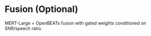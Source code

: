 # Fusion (Optional)

MERT-Large + OpenBEATs fusion with gated weights conditioned on SNR/speech ratio.

